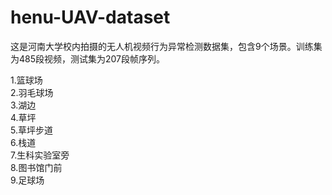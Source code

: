 # henu-UAV-dataset
这是河南大学校内拍摄的无人机视频行为异常检测数据集，包含9个场景。训练集为485段视频，测试集为207段帧序列。

1.篮球场  
2.羽毛球场  
3.湖边  
4.草坪  
5.草坪步道  
6.栈道  
7.生科实验室旁  
8.图书馆门前  
9.足球场  

